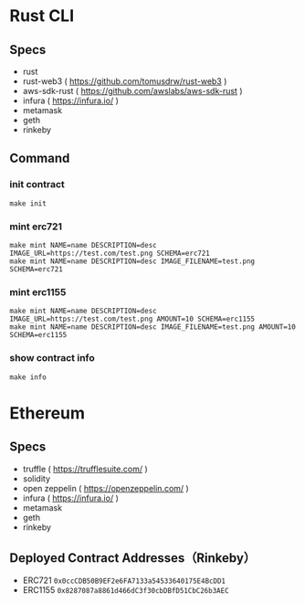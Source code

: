 # Rust CLI

## Specs

- rust
- rust-web3 ( https://github.com/tomusdrw/rust-web3 )
- aws-sdk-rust ( https://github.com/awslabs/aws-sdk-rust )
- infura ( https://infura.io/ )
- metamask
- geth
- rinkeby

## Command

### init contract
```
make init
```

### mint erc721
```
make mint NAME=name DESCRIPTION=desc IMAGE_URL=https://test.com/test.png SCHEMA=erc721
make mint NAME=name DESCRIPTION=desc IMAGE_FILENAME=test.png SCHEMA=erc721
```

### mint erc1155
```
make mint NAME=name DESCRIPTION=desc IMAGE_URL=https://test.com/test.png AMOUNT=10 SCHEMA=erc1155
make mint NAME=name DESCRIPTION=desc IMAGE_FILENAME=test.png AMOUNT=10 SCHEMA=erc1155
```

### show contract info
```
make info
```

# Ethereum

## Specs

- truffle ( https://trufflesuite.com/ )
- solidity
- open zeppelin ( https://openzeppelin.com/ )
- infura ( https://infura.io/ )
- metamask
- geth
- rinkeby

## Deployed Contract Addresses（Rinkeby）

- ERC721
  `0x0ccCDB50B9EF2e6FA7133a54533640175E4BcDD1`
- ERC1155
  `0x8287087a8861d466dC3f30cbDBfD51CbC26b3AEC`
